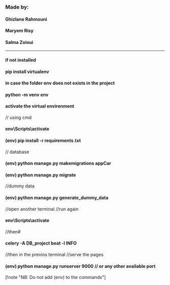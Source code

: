 ### Made by:
#### Ghizlane Rahmouni
#### Maryem Risy
#### Salma Zoioui
--------------------------------------------------------------------------
#### if not installed
#### pip install virtualenv

#### in case the folder env does not exists in the project
#### python -m venv env

#### activate the virtual environment
// using cmd
#### env\Scripts\activate 

#### (env) pip install -r requirements.txt

// database
#### (env) python manage.py makemigrations appCar

#### (env) python manage.py migrate
//dummy data
#### (env) python manage.py generate_dummy_data

//open another terminal
//run again
#### env\Scripts\activate
//then#
#### celery -A DB_project beat -l INFO

//then in the previos terminal
//serve the pages
#### (env) python manage.py runserver 9000 // or any other available port

[!note "NB: Do not add (env) to the commands"]
